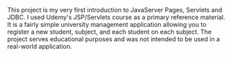 This project is my very first introduction to JavaServer Pages, Servlets and JDBC. 
I used Udemy's JSP/Servlets course as a primary reference material. It is a fairly simple university management application allowing
you to register a new student, subject, and each student on each subject. The project serves educational purposes and was not intended to be
used in a real-world application.
